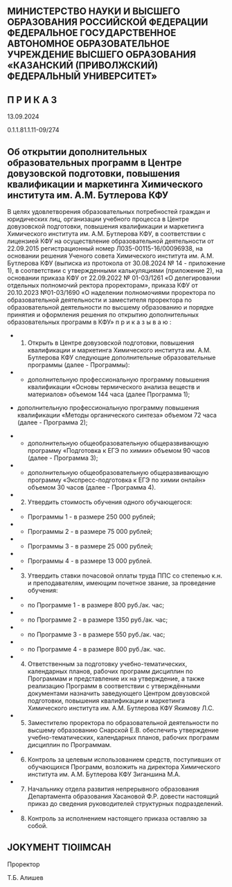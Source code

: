 <!-- image -->

## МИНИСТЕРСТВО НАУКИ И ВЫСШЕГО ОБРАЗОВАНИЯ РОССИЙСКОЙ ФЕДЕРАЦИИ ФЕДЕРАЛЬНОЕ ГОСУДАРСТВЕННОЕ АВТОНОМНОЕ ОБРАЗОВАТЕЛЬНОЕ УЧРЕЖДЕНИЕ ВЫСШЕГО ОБРАЗОВАНИЯ «КАЗАНСКИЙ (ПРИВОЛЖСКИЙ) ФЕДЕРАЛЬНЫЙ УНИВЕРСИТЕТ»

## П Р И К А З

13.09.2024

0.1.1.81.1.11-09/274

## Об открытии дополнительных образовательных программ в Центре довузовской подготовки, повышения квалификации и маркетинга Химического института им. А.М. Бутлерова КФУ

В  целях  удовлетворения  образовательных  потребностей  граждан  и  юридических лиц,  организации  учебного  процесса  в  Центре  довузовской  подготовки,  повышения квалификации и маркетинга Химического института им. А.М. Бутлерова КФУ, в соответствии  с  лицензией  КФУ  на  осуществление  образовательной  деятельности  от 22.09.2015 регистрационный  номер  Л035-00115-16/00096938,  на  основании  решения Ученого совета Химического института им. А.М. Бутлерова КФУ (выписка из протокола от 30.08.2024  № 14  -  приложение  1),  в  соответствии  с  утвержденными  калькуляциями (приложение 2), на основании приказа КФУ от 22.09.2022 № 01-03/1261 «О делегировании отдельных полномочий ректора проректорам», приказа КФУ от 20.10.2023 №01-03/1690 «О наделении  полномочиями  проректора  по  образовательной  деятельности  и  заместителя проректора по образовательной деятельности по высшему образованию и порядке принятия и оформления решения по открытию дополнительных образовательных программ в КФУ» п р и к а з ы в а ю :

- 1. Открыть в Центре довузовской подготовки, повышения квалификации и маркетинга Химического института им. А.М. Бутлерова КФУ следующие дополнительные образовательные программы (далее - Программы):
- - дополнительную профессиональную программу повышения квалификации «Основы  термического  анализа  веществ  и  материалов»  объемом  144  часа  (далее  Программа 1);

- дополнительную профессиональную программу повышения квалификации «Методы органического синтеза» объемом 72 часа (далее - Программа 2);

- - дополнительную общеобразовательную общеразвивающую программу «Подготовка к ЕГЭ по химии» объемом 90 часов (далее - Программа 3);
- - дополнительную общеобразовательную общеразвивающую программу «Экспресс-подготовка к ЕГЭ по химии онлайн» объемом 30 часов (далее - Программа 4).
- 2. Утвердить стоимость обучения одного обучающегося:
- - Программы 1 - в размере 250 000 рублей;
- - Программы 2 - в размере 75 000 рублей;
- - Программы 3 - в размере 25 000 рублей;
- - Программы 4 - в размере 13 000 рублей.
- 3. Утвердить ставки почасовой оплаты труда ППС со степенью к.н. и преподавателям, имеющим почетное звание, за проведение обучения:
- - по Программе 1 - в размере 800 руб./ак. час;
- - по Программе 2 - в размере 1350 руб./ак. час;
- - по Программе 3 - в размере 550 руб./ак. час;
- - по Программе 4 - в размере 800 руб./ак. час.
- 4. Ответственным за подготовку учебно-тематических, календарных планов, рабочих программ дисциплин по Программам и представление их на утверждение, а также реализацию Программ в соответствии с утверждёнными документами назначить заведующего Центром довузовской подготовки, повышения квалификации и маркетинга Химического института им. А.М. Бутлерова КФУ Якимову Л.С.
- 5. Заместителю проректора по образовательной деятельности по высшему образованию Снарской Е.В. обеспечить утверждение учебно-тематических, календарных планов, рабочих программ дисциплин по Программам.
- 6. Контроль  за  целевым  использованием  средств,  поступивших  от  обучающихся Программ,  возложить  на  директора  Химического  института  им. А.М. Бутлерова  КФУ Зиганшина М.А.
- 7. Начальнику отдела развития непрерывного образования Департамента образования  Хасановой  Ф.Р.  довести  настоящий  приказ  до  сведения  руководителей структурных подразделений.
- 8. Контроль за исполнением настоящего приказа оставляю за собой.

## JOKYMEHT TIOIIMCAH

Проректор

Т.Б. Алишев